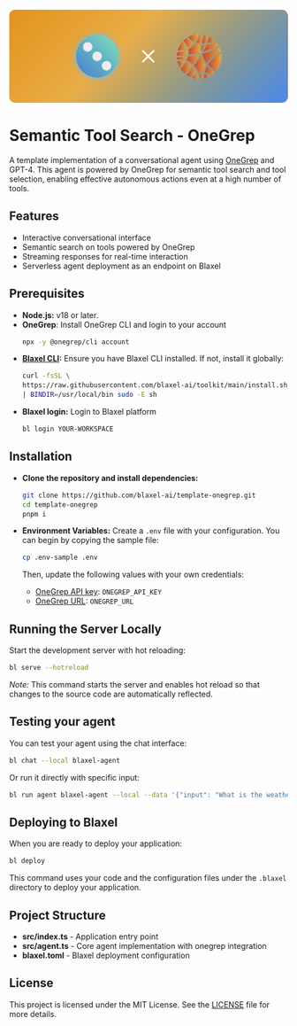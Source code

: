 <p align="center">
  <img style="border-radius:10px" src=".github/assets/cover.png" alt="Blaxel"/>
</p>

# Semantic Tool Search - OneGrep
A template implementation of a conversational agent using [OneGrep](https://www.onegrep.dev/) and GPT-4. This agent is powered by OneGrep for semantic tool search and tool selection, enabling effective autonomous actions even at a high number of tools.

## Features

- Interactive conversational interface
- Semantic search on tools powered by OneGrep
- Streaming responses for real-time interaction
- Serverless agent deployment as an endpoint on Blaxel

## Prerequisites

- **Node.js:** v18 or later.
- **OneGrep**: Install OneGrep CLI and login to your account
  ```bash
  npx -y @onegrep/cli account
  ```
- **[Blaxel CLI](https://docs.blaxel.ai/Get-started):** Ensure you have Blaxel CLI installed. If not, install it globally:
  ```bash
  curl -fsSL \
  https://raw.githubusercontent.com/blaxel-ai/toolkit/main/install.sh \
  | BINDIR=/usr/local/bin sudo -E sh
  ```
- **Blaxel login:** Login to Blaxel platform
  ```bash
  bl login YOUR-WORKSPACE
  ```

## Installation

- **Clone the repository and install dependencies:**

  ```bash
  git clone https://github.com/blaxel-ai/template-onegrep.git
  cd template-onegrep
  pnpm i
  ```

- **Environment Variables:** Create a `.env` file with your configuration. You can begin by copying the sample file:

  ```bash
  cp .env-sample .env
  ```

  Then, update the following values with your own credentials:

  - [OneGrep API key](https://onegrep.dev): `ONEGREP_API_KEY`
  - [OneGrep URL](https://onegrep.dev): `ONEGREP_URL`

## Running the Server Locally

Start the development server with hot reloading:

```bash
bl serve --hotreload
```

_Note:_ This command starts the server and enables hot reload so that changes to the source code are automatically reflected.

## Testing your agent

You can test your agent using the chat interface:

```bash
bl chat --local blaxel-agent
```

Or run it directly with specific input:

```bash
bl run agent blaxel-agent --local --data '{"input": "What is the weather in Paris?"}'
```

## Deploying to Blaxel

When you are ready to deploy your application:

```bash
bl deploy
```

This command uses your code and the configuration files under the `.blaxel` directory to deploy your application.

## Project Structure

- **src/index.ts** - Application entry point
- **src/agent.ts** - Core agent implementation with onegrep integration
- **blaxel.toml** - Blaxel deployment configuration

## License

This project is licensed under the MIT License. See the [LICENSE](LICENSE) file for more details.
